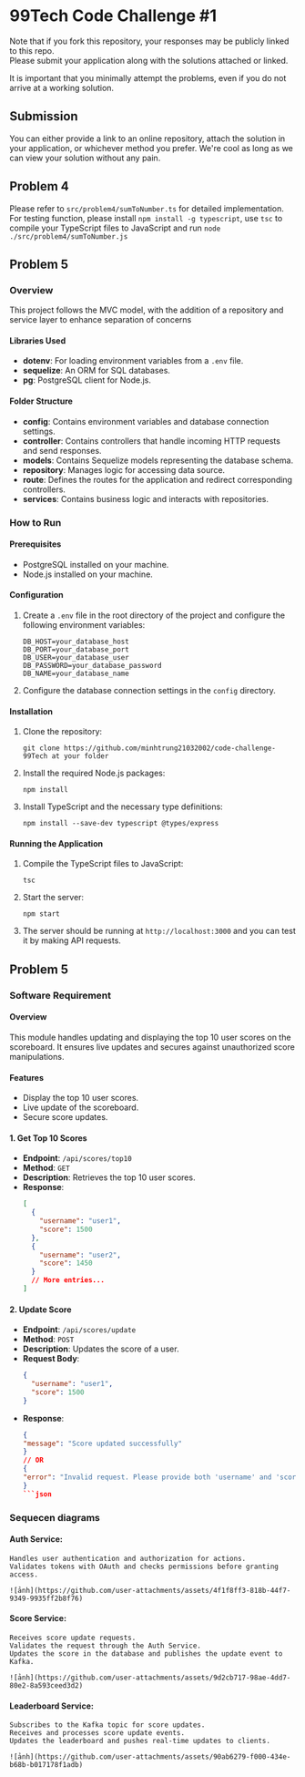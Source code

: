 # 99Tech Code Challenge #1 #

Note that if you fork this repository, your responses may be publicly linked to this repo.  
Please submit your application along with the solutions attached or linked.   

It is important that you minimally attempt the problems, even if you do not arrive at a working solution.

## Submission ##
You can either provide a link to an online repository, attach the solution in your application, or whichever method you prefer.
We're cool as long as we can view your solution without any pain.

## 
## Problem 4 ##

Please refer to `src/problem4/sumToNumber.ts` for detailed implementation.  
For testing function, please install `npm install -g typescript`, use `tsc` to compile your TypeScript files to JavaScript and run `node ./src/problem4/sumToNumber.js`

## Problem 5 ##

### Overview

This project follows the MVC model, with the addition of a repository and service layer to enhance separation of concerns

#### Libraries Used
- **dotenv**: For loading environment variables from a `.env` file.
- **sequelize**: An ORM for SQL databases.
- **pg**: PostgreSQL client for Node.js.

#### Folder Structure
- **config**: Contains environment variables and database connection settings.
- **controller**: Contains controllers that handle incoming HTTP requests and send responses.
- **models**: Contains Sequelize models representing the database schema.
- **repository**: Manages logic for accessing data source.
- **route**: Defines the routes for the application and redirect corresponding controllers.
- **services**: Contains business logic and interacts with repositories.

### How to Run

#### Prerequisites
- PostgreSQL installed on your machine.
- Node.js installed on your machine.

#### Configuration
1. Create a `.env` file in the root directory of the project and configure the following environment variables:

    ```env
    DB_HOST=your_database_host
    DB_PORT=your_database_port
    DB_USER=your_database_user
    DB_PASSWORD=your_database_password
    DB_NAME=your_database_name
    ```

2. Configure the database connection settings in the `config` directory.

#### Installation
1. Clone the repository:

    ```
    git clone https://github.com/minhtrung21032002/code-challenge-99Tech at your folder
    ```

2. Install the required Node.js packages:

    ```
    npm install
    ```

3. Install TypeScript and the necessary type definitions:

    ```
    npm install --save-dev typescript @types/express
    ```

#### Running the Application
1. Compile the TypeScript files to JavaScript:

    ```
    tsc
    ```

2. Start the server:

    ```
    npm start
    ```

3. The server should be running at `http://localhost:3000` and you can test it by making API requests.

## Problem 5

### Software Requirement

#### Overview
This module handles updating and displaying the top 10 user scores on the scoreboard. It ensures live updates and secures against unauthorized score manipulations.

#### Features
- Display the top 10 user scores.
- Live update of the scoreboard.
- Secure score updates.

#### 1. Get Top 10 Scores

- **Endpoint**: `/api/scores/top10`
- **Method**: `GET`
- **Description**: Retrieves the top 10 user scores.
- **Response**:
  ```json
  [
    {
      "username": "user1",
      "score": 1500
    },
    {
      "username": "user2",
      "score": 1450
    }
    // More entries...
  ]
  
#### 2. Update Score
- **Endpoint**: `/api/scores/update`
- **Method**: `POST`
- **Description**: Updates the score of a user.
- **Request Body**:
  ```json
  {
    "username": "user1",
    "score": 1500
  }
- **Response**:
  ```json
  {
  "message": "Score updated successfully"
  }
  // OR
  {
  "error": "Invalid request. Please provide both 'username' and 'score'."
  }
  ```json

### Sequecen diagrams
#### Auth Service:

    Handles user authentication and authorization for actions.
    Validates tokens with OAuth and checks permissions before granting access.

    ![ảnh](https://github.com/user-attachments/assets/4f1f8ff3-818b-44f7-9349-9935ff2b8f76)


#### Score Service:

    Receives score update requests.
    Validates the request through the Auth Service.
    Updates the score in the database and publishes the update event to Kafka.

    ![ảnh](https://github.com/user-attachments/assets/9d2cb717-98ae-4dd7-80e2-8a593ceed3d2)

#### Leaderboard Service:

    Subscribes to the Kafka topic for score updates.
    Receives and processes score update events.
    Updates the leaderboard and pushes real-time updates to clients.
  
    ![ảnh](https://github.com/user-attachments/assets/90ab6279-f000-434e-b68b-b017178f1adb)


 
  



